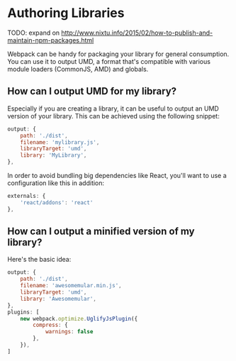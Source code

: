 # Authoring Libraries

TODO: expand on http://www.nixtu.info/2015/02/how-to-publish-and-maintain-npm-packages.html

Webpack can be handy for packaging your library for general consumption. You can use it to output UMD, a format that's compatible with various module loaders (CommonJS, AMD) and globals.

## How can I output UMD for my library?

Especially if you are creating a library, it can be useful to output an UMD version of your library. This can be achieved using the following snippet:

```javascript
output: {
    path: './dist',
    filename: 'mylibrary.js',
    libraryTarget: 'umd',
    library: 'MyLibrary',
},
```

In order to avoid bundling big dependencies like React, you'll want to use a configuration like this in addition:

```javascript
externals: {
    'react/addons': 'react'
},
```

## How can I output a minified version of my library?

Here's the basic idea:

```javascript
output: {
    path: './dist',
    filename: 'awesomemular.min.js',
    libraryTarget: 'umd',
    library: 'Awesomemular',
},
plugins: [
    new webpack.optimize.UglifyJsPlugin({
        compress: {
            warnings: false
        },
    }),
]
```
